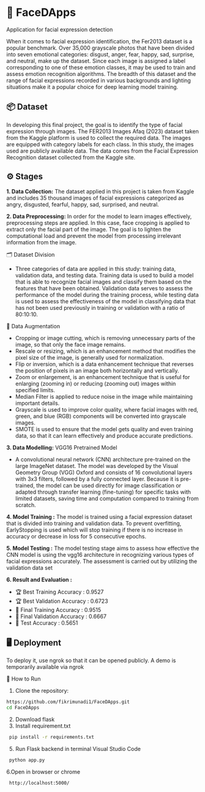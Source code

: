 # 📸 FaceDApps
Application for facial expression detection

When it comes to facial expression identification, the Fer2013 dataset is a popular benchmark. Over 35,000 grayscale photos that have been divided into seven emotional categories: disgust, anger, fear, happy, sad, surprise, and neutral, make up the dataset. Since each image is assigned a label corresponding to one of these emotion classes, it may be used to train and assess emotion recognition algorithms. The breadth of this dataset and the range of facial expressions recorded in various backgrounds and lighting situations make it a popular choice for deep learning model training.

## 📦 Dataset
In developing this final project, the goal is to identify the type of facial expression through images. The FER2013 Images Afaq (2023) dataset taken from the Kaggle platform is used to collect the required data. The images are equipped with category labels for each class. In this study, the images used are publicly available data. The data comes from the Facial Expression Recognition dataset collected from the Kaggle site.

## ⚙️ Stages 
**1. Data Collection:** 
The dataset applied in this project is taken from Kaggle and includes 35 thousand images of facial expressions categorized as angry, disgusted, fearful, happy, sad, surprised, and neutral.

**2. Data Preprocessing:**
In order for the model to learn images effectively, preprocessing steps are applied. In this case, face cropping is applied to extract only the facial part of the image. The goal is to lighten the computational load and prevent the model from processing irrelevant information from the image.

🗂️ Dataset Division
- Three categories of data are applied in this study: training data, validation data, and testing data. Training data is used to build a model that is able to recognize facial images and classify them based on the features that have been obtained. Validation data serves to assess the performance of the model during the training process, while testing data is used to assess the effectiveness of the model in classifying data that has not been used previously in training or validation with a ratio of 80:10:10.

🔄 Data Augmentation
- Cropping or image cutting, which is removing unnecessary parts of the image, so that only the face image remains.
- Rescale or resizing, which is an enhancement method that modifies the pixel size of the image, is generally used for normalization.
- Flip or inversion, which is a data enhancement technique that reverses the position of pixels in an image both horizontally and vertically.
- Zoom or enlargement, is an enhancement technique that is useful for enlarging (zooming in) or reducing (zooming out) images within specified limits.
- Median Filter is applied to reduce noise in the image while maintaining important details.
- Grayscale is used to improve color quality, where facial images with red, green, and blue (RGB) components will be converted into grayscale images.
- SMOTE is used to ensure that the model gets quality and even training data, so that it can learn effectively and produce accurate predictions.

**3. Data Modelling:**
VGG16 Pretrained Model
- A convolutional neural network (CNN) architecture pre-trained on the large ImageNet dataset. The model was developed by the Visual Geometry Group (VGG)
Oxford and consists of 16 convolutional layers with 3x3 filters, followed by a fully
connected layer. Because it is pre-trained, the model can be used directly for image classification or adapted through transfer learning (fine-tuning) for specific tasks with limited datasets, saving time and computation compared to training from scratch.

**4. Model Training :**
The model is trained using a facial expression dataset that is divided into training and validation data. To prevent overfitting, EarlyStopping is used which will stop training if there is no increase in accuracy or decrease in loss for 5 consecutive epochs. 

**5. Model Testing :**
The model testing stage aims to assess how effective the CNN model is
using the vgg16 architecture in recognizing various types of facial expressions accurately. The assessment is carried out by utilizing the validation data set

**6. Result and Evaluation :**
- 🏆 Best Training Accuracy    : 0.9527
- 🏆 Best Validation Accuracy  : 0.6723
- 🎯 Final Training Accuracy   : 0.9515
- 🎯 Final Validation Accuracy : 0.6667
- 🧪 Test Accuracy             : 0.5651

## 🖥️ Deployment
To deploy it, use ngrok so that it can be opened publicly.
A demo is temporarily available via ngrok

🚀 How to Run
1. Clone the repository:
  ``` bash
  https://github.com/fikrimunadi1/FaceDApps.git
  cd FaceDApps
  ```
2. Download flask 
3. Install requirement.txt
  ``` bash
   pip install -r requirements.txt
  ```
5. Run Flask backend in terminal Visual Studio Code
  ``` bash
   python app.py
  ``` 
6.Open in browser or chrome
  ``` bash
   http://localhost:5000/ 
  ``` 
